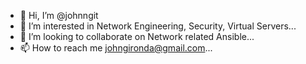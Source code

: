 - 👋 Hi, I’m @johnngit
- 👀 I’m interested in Network Engineering, Security, Virtual Servers...
- 💞️ I’m looking to collaborate on Network related Ansible...
- 📫 How to reach me johngironda@gmail.com...


<!---
johnngit/johnngit is a ✨ special ✨ repository because its `README.md` (this file) appears on your GitHub profile.
You can click the Preview link to take a look at your changes.
--->

